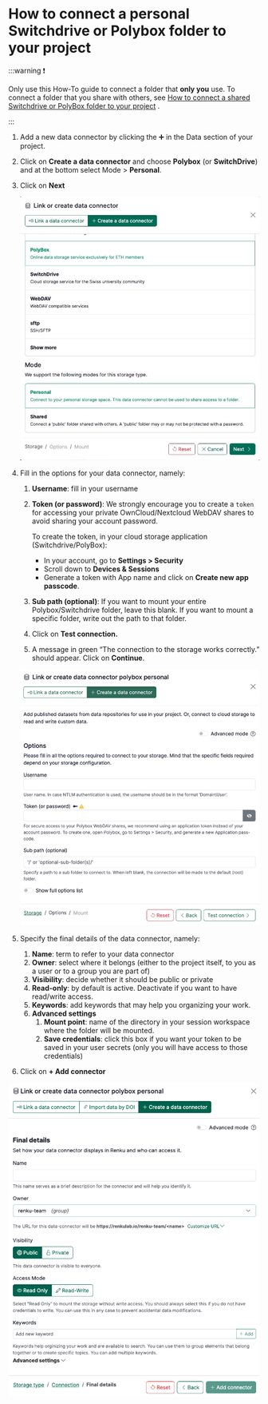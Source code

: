 # How to connect a personal Switchdrive or Polybox folder to your project

:::warning
❗

Only use this How-To guide to connect a folder that **only you** use. To connect a folder that you share with others, see [How to connect a shared Switchdrive or PolyBox folder to your project](How%20to%20connect%20a%20shared%20Switchdrive%20or%20PolyBox%20fol%20681611c4a6054e62b36c0d8bca8ed523.md) .

:::

1. Add a new data connector by clicking the ➕ in the Data section of your project.
2. Click on **Create a data connector** and choose **Polybox** (or **SwitchDrive**) and at the bottom select Mode > **Personal**.
3. Click on **Next**
    
    ![image.png](./connect-personal-switchdrive-or-polybox-10.png)
    
4. Fill in the options for your data connector, namely:
    1. **Username**: fill in your username
    2. **Token (or password)**: We strongly encourage you to create a `token` for accessing your private OwnCloud/Nextcloud WebDAV shares to avoid sharing your account password.
        
        To create the token, in your cloud storage application (Switchdrive/PolyBox):
        
        - In your account, go to **Settings > Security**
        - Scroll down to **Devices & Sessions**
        - Generate a token with App name and click on **Create new app passcode**.
    3. **Sub path (optional)**: If you want to mount your entire Polybox/Switchdrive folder, leave this blank. If you want to mount a specific folder, write out the path to that folder.
    4. Click on **Test connection.**
    5. A message in green “The connection to the storage works correctly.” should appear. Click on **Continue**.
    
    ![image.png](./connect-personal-switchdrive-or-polybox-20.png)
    
5. Specify the final details of the data connector, namely:
    1. **Name**: term to refer to your data connector
    2. **Owner**: select where it belongs (either to the project itself, to you as a user or to a group you are part of)
    3. **Visibility**: decide whether it should be public or private
    4. **Read-only**: by default is active. Deactivate if you want to have read/write access.
    5. **Keywords**: add keywords that may help you organizing your work.
    6. **Advanced settings**
        1. **Mount point**: name of the directory in your session workspace where the folder will be mounted.
        2. **Save credentials**: click this box if you want your token to be saved in your user secrets (only you will have access to those credentials)
6. Click on **+ Add connector**

![image.png](./connect-personal-switchdrive-or-polybox-30.png)